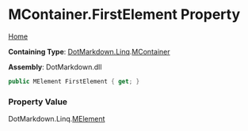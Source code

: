 # MContainer\.FirstElement Property

[Home](../../../../README.md)

**Containing Type**: [DotMarkdown.Linq](../../README.md)\.[MContainer](../README.md)

**Assembly**: DotMarkdown\.dll

```csharp
public MElement FirstElement { get; }
```

### Property Value

DotMarkdown\.Linq\.[MElement](../../MElement/README.md)

